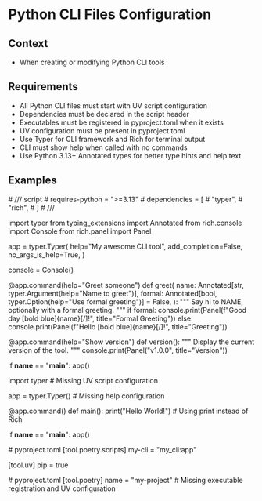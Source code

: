 # Python CLI Files Configuration

## Context

- When creating or modifying Python CLI tools

## Requirements

- All Python CLI files must start with UV script configuration
- Dependencies must be declared in the script header
- Executables must be registered in pyproject.toml when it exists
- UV configuration must be present in pyproject.toml
- Use Typer for CLI framework and Rich for terminal output
- CLI must show help when called with no commands
- Use Python 3.13+ Annotated types for better type hints and help text

## Examples

<example>
# /// script
# requires-python = ">=3.13"
# dependencies = [
#     "typer",
#     "rich",
# ]
# ///

import typer
from typing_extensions import Annotated
from rich.console import Console
from rich.panel import Panel

app = typer.Typer(
help="My awesome CLI tool",
add_completion=False,
no_args_is_help=True,
)

console = Console()

@app.command(help="Greet someone")
def greet(
name: Annotated[str, typer.Argument(help="Name to greet")],
formal: Annotated[bool, typer.Option(help="Use formal greeting")] = False,
):
"""
Say hi to NAME, optionally with a formal greeting.
"""
if formal:
console.print(Panel(f"Good day [bold blue]{name}[/]!", title="Formal Greeting"))
else:
console.print(Panel(f"Hello [bold blue]{name}[/]!", title="Greeting"))

@app.command(help="Show version")
def version():
"""
Display the current version of the tool.
"""
console.print(Panel("v1.0.0", title="Version"))

if **name** == "**main**":
app()
</example>

<example type="invalid">
import typer  # Missing UV script configuration

app = typer.Typer() # Missing help configuration

@app.command()
def main():
print("Hello World!") # Using print instead of Rich

if **name** == "**main**":
app()
</example>

<example>
# pyproject.toml
[tool.poetry.scripts]
my-cli = "my_cli:app"

[tool.uv]
pip = true
</example>

<example type="invalid">
# pyproject.toml
[tool.poetry]
name = "my-project"
# Missing executable registration and UV configuration
</example>
